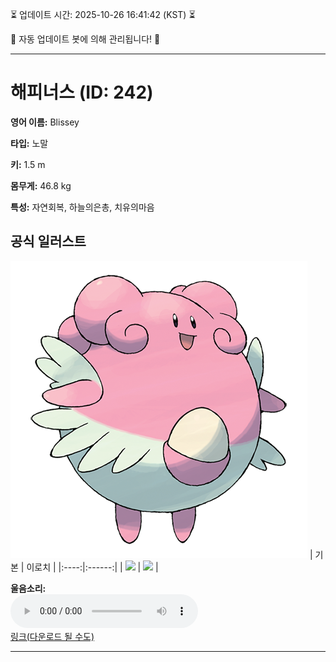 
⏳ 업데이트 시간: 2025-10-26 16:41:42 (KST) ⏳

🤖 자동 업데이트 봇에 의해 관리됩니다! 🤖

---

# 해피너스 (ID: 242)
**영어 이름:** Blissey

**타입:** 노말

**키:** 1.5 m

**몸무게:** 46.8 kg

**특성:** 자연회복, 하늘의은총, 치유의마음

## 공식 일러스트
![](https://raw.githubusercontent.com/PokeAPI/sprites/master/sprites/pokemon/other/official-artwork/242.png)
| 기본 | 이로치 |
|:----:|:------:|
| <img src="http://play.pokemonshowdown.com/sprites/ani/blissey.gif" width="200"> | <img src="http://play.pokemonshowdown.com/sprites/ani-shiny/blissey.gif" width="200"> |

**울음소리:**<br><audio controls src="https://raw.githubusercontent.com/PokeAPI/cries/main/cries/pokemon/latest/242.ogg"></audio><br> [링크(다운로드 될 수도)](https://raw.githubusercontent.com/PokeAPI/cries/main/cries/pokemon/latest/242.ogg)


---
